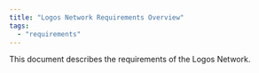```yaml
---
title: "Logos Network Requirements Overview"
tags:
  - "requirements"
---
```


This document describes the requirements of the Logos Network.

